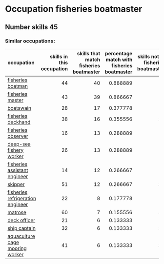 # Occupation fisheries boatmaster
## Number skills 45
### Similar occupations:
| occupation                                                              |   skills in this occupation |   skills that match fisheries boatmaster |   percentage match with fisheries boatmaster |   skills not in fisheries boatmaster |
|:------------------------------------------------------------------------|----------------------------:|-----------------------------------------:|---------------------------------------------:|-------------------------------------:|
| [fisheries boatman](fisheries_boatman.md)                               |                          44 |                                       40 |                                     0.888889 |                                    4 |
| [fisheries master](fisheries_master.md)                                 |                          43 |                                       39 |                                     0.866667 |                                    4 |
| [boatswain](boatswain.md)                                               |                          28 |                                       17 |                                     0.377778 |                                   11 |
| [fisheries deckhand](fisheries_deckhand.md)                             |                          38 |                                       16 |                                     0.355556 |                                   22 |
| [fisheries observer](fisheries_observer.md)                             |                          16 |                                       13 |                                     0.288889 |                                    3 |
| [deep-sea fishery worker](deep-sea_fishery_worker.md)                   |                          26 |                                       13 |                                     0.288889 |                                   13 |
| [fisheries assistant engineer](fisheries_assistant_engineer.md)         |                          14 |                                       12 |                                     0.266667 |                                    2 |
| [skipper](skipper.md)                                                   |                          51 |                                       12 |                                     0.266667 |                                   39 |
| [fisheries refrigeration engineer](fisheries_refrigeration_engineer.md) |                          22 |                                        8 |                                     0.177778 |                                   14 |
| [matrose](matrose.md)                                                   |                          60 |                                        7 |                                     0.155556 |                                   53 |
| [deck officer](deck_officer.md)                                         |                          21 |                                        6 |                                     0.133333 |                                   15 |
| [ship captain](ship_captain.md)                                         |                          32 |                                        6 |                                     0.133333 |                                   26 |
| [aquaculture cage mooring worker](aquaculture_cage_mooring_worker.md)   |                          41 |                                        6 |                                     0.133333 |                                   35 |

